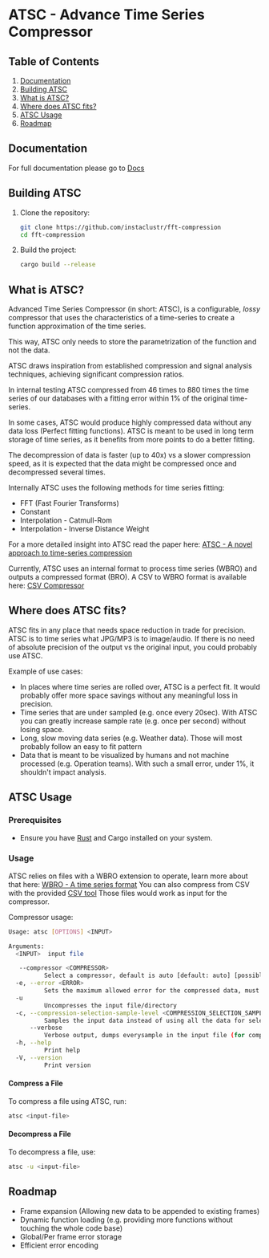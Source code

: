 # ATSC - Advance Time Series Compressor

## Table of Contents

1. [Documentation](#documentation)
2. [Building ATSC](#building-atsc)
3. [What is ATSC?](#what-is-atsc)
4. [Where does ATSC fits?](#where-does-atsc-fits)
5. [ATSC Usage](#atsc-usage)
6. [Roadmap](#roadmap)

## Documentation

For full documentation please go to [Docs](https://github.com/instaclustr/fft-compression/tree/main/docs)

## Building ATSC

1. Clone the repository:

   ```bash
   git clone https://github.com/instaclustr/fft-compression
   cd fft-compression
   ```

2. Build the project:

   ```bash
   cargo build --release
   ```

## What is ATSC?

Advanced Time Series Compressor (in short: ATSC), is a configurable, *lossy* compressor that uses the characteristics of a time-series to create a function approximation of the time series.

This way, ATSC only needs to store the parametrization of the function and not the data.

ATSC draws inspiration from established compression and signal analysis techniques, achieving significant compression ratios.

In internal testing ATSC compressed from 46 times to 880 times the time series of our databases with a fitting error within 1% of the original time-series.

In some cases, ATSC would produce highly compressed data without any data loss (Perfect fitting functions).
ATSC is meant to be used in long term storage of time series, as it benefits from more points to do a better fitting.

The decompression of data is faster (up to 40x) vs a slower compression speed, as it is expected that the data might be compressed once and decompressed several times.

Internally ATSC uses the following methods for time series fitting:

* FFT (Fast Fourier Transforms)
* Constant
* Interpolation - Catmull-Rom
* Interpolation - Inverse Distance Weight

For a more detailed insight into ATSC read the paper here: [ATSC - A novel approach to time-series compression](https://github.com/instaclustr/fft-compression/tree/main/paper/ATCS-AdvancedTimeSeriesCompressor.pdf)

Currently, ATSC uses an internal format to process time series (WBRO) and outputs a compressed format (BRO). A CSV to WBRO format is available here: [CSV Compressor](https://github.com/instaclustr/fft-compression/tree/main/csv-compressor)

## Where does ATSC fits?

ATSC fits in any place that needs space reduction in trade for precision.
ATSC is to time series what JPG/MP3 is to image/audio.
If there is no need of absolute precision of the output vs the original input, you could probably use ATSC.

Example of use cases:

* In places where time series are rolled over, ATSC is a perfect fit. It would probably offer more space savings without any meaningful loss in precision.
* Time series that are under sampled (e.g. once every 20sec). With ATSC you can greatly increase sample rate (e.g. once per second) without losing space.
* Long, slow moving data series (e.g. Weather data). Those will most probably follow an easy to fit pattern
* Data that is meant to be visualized by humans and not machine processed (e.g. Operation teams). With such a small error, under 1%, it shouldn't impact analysis.

## ATSC Usage

### Prerequisites

* Ensure you have [Rust](https://www.rust-lang.org/tools/install) and Cargo installed on your system.

### Usage

ATSC relies on files with a WBRO extension to operate, learn more about that here: [WBRO - A time series format](https://github.com/instaclustr/fft-compression/tree/main/wavbrro)
You can also compress from CSV with the provided [CSV tool](https://github.com/instaclustr/fft-compression/tree/main/csv-compressor)
Those files would work as input for the compressor.

Compressor usage:

```bash
Usage: atsc [OPTIONS] <INPUT>

Arguments:
  <INPUT>  input file

   --compressor <COMPRESSOR>
          Select a compressor, default is auto [default: auto] [possible values: auto, noop, fft, constant, polynomial, idw]
  -e, --error <ERROR>
          Sets the maximum allowed error for the compressed data, must be between 0 and 50. Default is 5 (5%). 0 is lossless compression 50 will do a median filter on the data. In between will pick optimize for the error [default: 5]
  -u
          Uncompresses the input file/directory
  -c, --compression-selection-sample-level <COMPRESSION_SELECTION_SAMPLE_LEVEL>
          Samples the input data instead of using all the data for selecting the optimal compressor. Only impacts speed, might or not increased compression ratio. For best results use 0 (default). Only works when compression = Auto. 0 will use all the data (slowest) 6 will sample 128 data points (fastest) [default: 0]
      --verbose
          Verbose output, dumps everysample in the input file (for compression) and in the ouput file (for decompression)
  -h, --help
          Print help
  -V, --version
          Print version
```

#### Compress a File

To compress a file using ATSC, run:

```bash
atsc <input-file>
```

#### Decompress a File

To decompress a file, use:

```bash
atsc -u <input-file>
```

## Roadmap

* Frame expansion (Allowing new data to be appended to existing frames)
* Dynamic function loading (e.g. providing more functions without touching the whole code base)
* Global/Per frame error storage
* Efficient error encoding